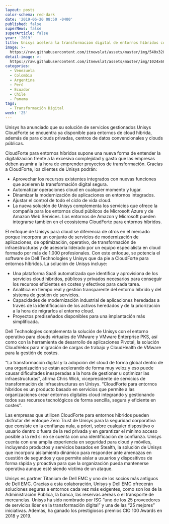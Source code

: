 ```yaml
---
layout: posts
color-schema: red-dark
date: '2019-06-20 08:50 -0400'
published: false
superNews: false
superArticle: false
year: '2019'
title: Unisys acelera la transformación digital de entornos híbridos con CloudForte
image: >-
  https://raw.githubusercontent.com/itnewslat/assets/master/img/540x320/Transformacion-Digital-p.jpg
detail-image: >-
  https://raw.githubusercontent.com/itnewslat/assets/master/img/1024x680/Transformacion-Digital-g.jpg
categories:
  - Venezuela
  - Colombia
  - Argentina
  - Perú
  - Ecuador
  - Chile
  - Panama
tags:
  - Transformación Digital
week: '25'
---
```

Unisys ha anunciado que su solución de servicios gestionados Unisys CloudForte se encuentra ya disponible para entornos de cloud híbrida, además de para clouds privadas, centros de datos convencionales y clouds públicas. 

CloudForte para entornos híbridos supone una nueva forma de entender la digitalización frente a la excesiva complejidad y gasto que las empresas deben asumir a la hora de emprender proyectos de transformación. Gracias a CloudForte, los clientes de Unisys podrán:

- Aprovechar los recursos existentes integrados con nuevas funciones que aceleren la transformación digital segura.
- Automatizar operaciones cloud en cualquier momento y lugar.
- Dinamizar la modernización de aplicaciones en entornos integrados.
- Ajustar el control de todo el ciclo de vida cloud.
- La nueva solución de Unisys complementa los servicios que ofrece la compañía para los entornos cloud públicos de Microsoft Azure y de Amazon Web Services. Los entornos de Amazon y Microsoft pueden integrarse también en el ecosistema CloudForte para entornos híbridos.

El enfoque de Unisys para cloud se diferencia de otros en el mercado porque incorpora un conjunto de servicios de modernización de aplicaciones, de optimización, operativo, de transformación de infraestructuras y de asesoría liderado por un equipo especialista en cloud formado por más de 1.000 profesionales. Con este enfoque, se potencia el software de Dell Technologies y Unisys que da pie a CloudForte para entornos híbridos. La solución de Unisys incluye:

- Una plataforma SaaS automatizada que identifica y aprovisiona de los servicios cloud híbridos, públicos y privados necesarios para conseguir los recursos eficientes en costes y efectivos para cada tarea.
- Analítica en tiempo real y gestión transparente del entorno híbrido y del sistema de gestión de servicios. 
- Capacidades de modernización industrial de aplicaciones heredadas a través de la identificación de los activos heredados y de la priorización a la hora de migrarlos al entorno cloud.
- Proyectos prediseñados disponibles para una implantación más simplificada.

Dell Technologies complementa la solución de Unisys con el entorno operativo para clouds virtuales de VMware y VMware Enterprise PKS, así como con la herramienta de desarrollo de aplicaciones Pivotal, la solución CloudVelox para migración de cargas de trabajo y CloudHealth de VMware para la gestión de costes.

“La transformación digital y la adopción del cloud de forma global dentro de una organización se están acelerando de forma muy veloz y eso puede causar dificultades inesperadas a la hora de gestionar u optimizar las infraestructuras”, afirma Chris Wick, vicepresidente de servicios de transformación de infraestructuras en Unisys. “CloudForte para entornos híbridos es un producto basado en servicios que permite a las organizaciones crear entornos digitales cloud integrando y gestionando todos sus recursos tecnológicos de forma sencilla, segura y eficiente en costes”.

Las empresas que utilicen CloudForte para entornos híbridos pueden disfrutar del enfoque Zero Trust de Unisys para la seguridad corporativa que consiste en la confianza nula, a priori, sobre cualquier dispositivo o usuario dentro o fuera de la red privada y en garantizar el mínimo acceso posible a la red si no se cuenta con una identificación de confianza. Unisys cuenta con una amplia experiencia en seguridad para cloud y móviles, incluyendo productos y servicios basados en Stealth, la solución de Unisys que incorpora aislamiento dinámico para responder ante amenazas en cuestión de segundos y que permite aislar a usuarios y dispositivos de forma rápida y proactiva para que la organización pueda mantenerse operativa aunque esté siendo víctima de un ataque.

Unisys es partner Titanium de Dell EMC y uno de los socios más antiguos de Dell EMC. Gracias a esta colaboración, Unisys y Dell EMC ofrecerán soluciones seguras a entornos cada vez más exigentes, como son los de la Administración Pública, la banca, las reservas aéreas o el transporte de mercancías. 
Unisys ha sido nombrado por ISG “uno de los 25 proveedores de servicios líder en la transformación digital” y una de las “25 mejores” iniciativas. Además, ha ganado los prestigiosos premios CIO 100 Awards en 2018 y 2019. 